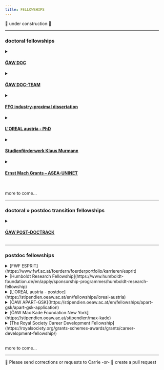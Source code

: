 ```yaml
---
title: FELLOWSHIPS
---
```

🚧  under construction  🚧
<hr>
<h3>doctoral fellowships</h3>
<details>
  <summary><h4><a href="https://stipendien.oeaw.ac.at/stipendien/doc">ÖAW DOC</a></h4></summary>
  <p><li>who is funded: doctoral students at AT uni; masters ≤2 years prior
  <li>what is funded: 24-30-36 mo doctoral research
  <li>funding level: 46.759 EUR
  <li>application requirements: online form • cv • publications • advisor recommendation • commitment of host institution • research approvals • research abstract • research project exposé
  <li>deadline: 5 Oct 2023
  <li>themes: open</li>
  <details>
    <summary><h4><a href="https://stipendien.oeaw.ac.at/fileadmin/subsites/stipendien/pdf/calls/DOC_EU-Missionen_online_englisch.pdf">FZÖ DOC</a></h4></summary>
      <li>this is a funding mechanism within the ÖAW DOC program that targets research in particular research themes of EU Horizon interest and ÖAW priority
      <li>application requirements: the EU or ÖAW theme must be clearly stated in the project proposal
      <li>themes • EU Horizon: adaptation to climate change, cancer, healthy oceans, green/smart cities, soil health & food
      <li>themes • ÖAW priority areas: aging, climate change, energy systems, empires & world orders, AI</li>
    </details>
</details>
<details>
  <summary><h4><a href="https://stipendien.oeaw.ac.at/stipendien/doc-team">ÖAW DOC-TEAM</a></h4></summary>
  <li>who is funded: teams of 3-4 doctoral students from the humanities/cultural studies/social sciences and natural sciences/medicine/technology; masters ≤4 years prior or <30 years old
  <li>what is funded: interdisciplinary project; 36 mo project support; 6 mo research stay abroad
  <li>funding level: 46.759 EUR per person per year + travel, childcare, etc
  <li>application requirements: online form • cvs • publications • supervision outline • commitment of host institution(s) • research abstract • research project proposal
  <li>deadline: 31 Oct 2023
  <li>themes: social sciences+ </li>
</details>
<details>
  <summary><h4><a href="https://www.ffg.at/en/ausschreibung/dissertantinnen2023">FFG industry-proximal dissertation</a></h4></summary>
  <li>who is funded: for 2023  female doctoral students; ≤2 applications per organization
  <li>what is funded: max of 50% total costs for 24-36 mo; direct costs in support of student
  <li>funding level: ≤110.000 EUR for the project
  <li>application requirements: student + advisor cvs + publications • project description • uni commitment • host organization financial docs
  <li>deadline: rolling basis Feb-Nov; extended to Feb 2024
  <li>themes: for 2023: energy transition, mobility transition or circular economy
</details>
<details>
  <summary><h4><a href="https://stipendien.oeaw.ac.at/en/fellowships/loreal-austria">L'OREAL austria - PhD</a></h4></summary>
  <li>who is funded: female doctoral students; AT citizens or in AT ≥3 years; ≤3 years of PhD
  <li>what is funded: 8-12 mo research project in AT
  <li>funding level: 25.000 EUR
  <li>application requirements: online form • cv • publications • commitment of host institution • research approvals • research abstract • research project exposé • recommendation from advisor
  <li>deadline: 1 Feb 2024
  <li>themes: medicine, the natural sciences or mathematics</li>
</details>
<details>
  <summary><h4><a href="https://www.sdw.org/das-bieten-wir/fuer-studierende/studienfoerderwerk-klaus-murmann/ueberblick.html">Studienförderwerk Klaus Murmann</a></h4></summary>
  <li>who is funded: doctoral students at uni in AT, DE, FR, CH, UK; C1 german level; ≤5 years of PhD
  <li>what is funded: 18-42 mo stipend + social benefit + childcare
  <li>funding level: 1450 EUR per mo \(and more\)
  <li>application requirements: in German  cv • uni justification • two recommendations • uni commitment • research abstract • research project exposé
  <li>deadline: 15 Jan 2024 • 17 Jul 2024
  <li>themes: interest to commercialize research projects/products; entreprenuership; start-ups</li>
</details>

<details>
  <summary><h4><a href="https://asea-uninet.org/scholarships-grants/ernst-mach-grant-emg/">Ernst Mach Grants – ASEA-UNINET</a></h4></summary>
  <li>who is funded: doctoral students from ID, MY, TH, PH, VN; PhD in AT; < 35 years
  <li>what is funded: 36 mo stipend + travel + housing allowance
  <li>funding level: 1250 EUR plus
  <li>application requirements: 
  <li>deadline: Mar
  <li>themes: open</li>
</details>
<br />
<p>more to come...<br />
<hr>
<h3>doctoral » postdoc transition fellowships</h3>
<details><summary><h4><a href="https://stipendien.oeaw.ac.at/stipendien/post-doctrack">ÖAW POST-DOCTRACK</a></h4></summary>
  <li>who is funded: doctoral students; will recieve their doctoral degree from an AT university within the next 6 months
  <li>what is funded: finish publications from PhD; postdoctoral research
  <li>funding level: 46.759 EUR
  <li>application requirements: 
  <li>deadline: 15 May + 15 Nov
  <li>themes: humanities, culture, social science</li>
</details>
<hr>
<h3>postdoc fellowships</h3>
<details><summary>[FWF ESPRIT](https://www.fwf.ac.at/foerdern/foerderportfolio/karrieren/esprit)</summary>
  <li>who is funded: postdocs; female postdocs; ≤ 5 years since PhD
  <li>what is funded: 36 mo salary + research budget; research at AT institution
  <li>funding level: salary: 84.430 EUR per year; project: 45.000-75.000 EUR
  <li>application requirements: online form • cv • publication list • mentoring plan • research project proposal • collaboration agreements
  <li>deadline: rolling deadline
  <li>themes: open</li>
</details>
<details><summary>[Humboldt Research Fellowship](https://www.humboldt-foundation.de/en/apply/sponsorship-programmes/humboldt-research-fellowship)</summary>
  <li>who is funded: published early-career researchers; ≤4 years postdoc; !DE
  <li>what is funded: 6-24 mo research stays in DE
  <li>funding level: 2670 EUR per month + travel, etc
  <li>application requirements: cv • publications • commitment from DE host institution • two recommendation letters
  <li>deadline: rolling application; decisions made Mar+Jul+Nov
  <li>themes: open </li>
</details>
<details><summary>[L'OREAL austria - postdoc](https://stipendien.oeaw.ac.at/en/fellowships/loreal-austria)</summary>
  <li>who is funded: female postdocs; AT citizens or in AT ≥3 years; ≤4 years since PhD
  <li>what is funded: 6-8 mo research project in AT
  <li>funding level: 25.000 EUR
  <li>application requirements: online form • cv • publications • commitment of host institution • research approvals • research abstract • research project exposé • recommendation from advisor
  <li>deadline: 1 Feb 2024
  <li>themes: medicine, the natural sciences or mathematics</li>
</details>
<details>
  <summary>[ÖAW APART-GSK](https://stipendien.oeaw.ac.at/en/fellowships/apart-gsk/apart-gsk-application)</summary>
  <li>who is funded: postdocs; ≤3 years since PhD
  <li>what is funded: research at AT univeristy (some time can be spent outside of AT)
  <li>funding level: 82.390 EUR
  <li>application requirements: online form • cv • 5 most important publications • letter of motivation • commitment from AT employer/uni • invitation from host institute (if applicable)  research approvals • research project abstract • research project description
  <li>deadline: 25 Mar 2024
  <li>themes: humanities, culture, social science</li>
</details>
<details>
  <summary>[ÖAW Max Kade Foundation New York](https://stipendien.oeaw.ac.at/stipendien/max-kade)</summary>
  <li>who is funded: scholars; ≤10 years since PhD; AT citizens or 3 of past 10 years in AT
  <li>what is funded: research stays in the US ≤ 12 mo
  <li>funding level: 56.500 USD
  <li>application requirements: online application form • cv • publication list • letter of motivation • commitment from AT employer/uni • invitation from US host institute • necessary research approvals (e.g. human subjects) • three recommendation letters • research project abstract • research project proposal
  <li>deadline: 1 Sep
  <li>themes: open</li>
</details>
<details>
  <summary>[The Royal Society Career Development Fellowship](https://royalsociety.org/grants-schemes-awards/grants/career-development-fellowship/)</summary>
  <li>who is funded: researchers from Black or Mixed Black African, Black Caribbean or other Black heritage backgrounds; <24 mo postdoc at start of fellowship
  <li>what is funded: research in the UK
  <li>funding level: 690.000 GBP over 4 years
  <li>application requirements: personal details • career summary • research proposal • financial details • necessary research approvals • two letters of recommendation (incl. head of dept)
  <li>deadline: 24 Jan 2024
  <li>themes: natural sciences / STEM</li>
</details>
<br />
<p>more to come...
<br/>
<hr>
  
<!--
#### postdoc » faculty transition fellowships
- [EU Horizon Marie SCurie Action Postdoctoral Fellowship]()
  - who is funded:
  - what is funded:
  - funding level:
  - application requirements:
  - deadline:
  - themes: open
- []FWF elise richter()
  - who is funded:
  - what is funded:
  - funding level:
  - application requirements:
  - deadline:
  - themes: 
- [FWF START]()
  - who is funded:
  - what is funded:
  - funding level:
  - application requirements:
  - deadline:
  - themes:
---
-->
:bee: Please send corrections or requests to Carrie -or- :robot: create a pull request

